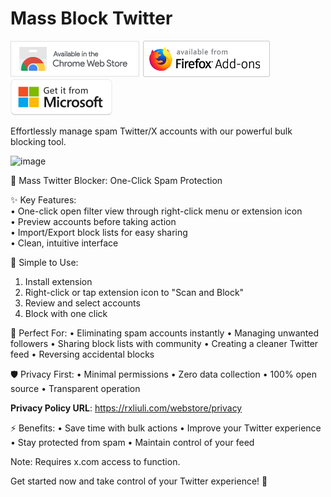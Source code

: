 # Mass Block Twitter

[![Available from Chrome Webstore](docs/public/chrome.png)](https://chromewebstore.google.com/detail/mass-block-twitter/eaghpebepefbcadjdppjjopoagckdhej) [![Available from Firefox Add-ons](docs/public/firefox.png)](https://addons.mozilla.org/firefox/addon/mass-block-twitter/) [![Available from Edge Add-ons](docs/public/edge.png)](https://microsoftedge.microsoft.com/addons/detail/jfmhejlgepjmbgeceljmdeimmdolfadf)

Effortlessly manage spam Twitter/X accounts with our powerful bulk blocking tool.

<img width="1280" alt="image" src="https://github.com/user-attachments/assets/5acbb16b-45de-4d95-996e-a3ecc51b701d" />

🚫 Mass Twitter Blocker: One-Click Spam Protection

✨ Key Features: \
• One-click open filter view through right-click menu or extension icon \
• Preview accounts before taking action \
• Import/Export block lists for easy sharing \
• Clean, intuitive interface

🔧 Simple to Use:

1. Install extension
2. Right-click or tap extension icon to "Scan and Block"
3. Review and select accounts
4. Block with one click

💪 Perfect For:
• Eliminating spam accounts instantly
• Managing unwanted followers
• Sharing block lists with community
• Creating a cleaner Twitter feed
• Reversing accidental blocks

🛡️ Privacy First:
• Minimal permissions
• Zero data collection
• 100% open source
• Transparent operation

**Privacy Policy URL**:
<https://rxliuli.com/webstore/privacy>

⚡️ Benefits:
• Save time with bulk actions
• Improve your Twitter experience
• Stay protected from spam
• Maintain control of your feed

Note: Requires x.com access to function.

Get started now and take control of your Twitter experience! 🌟
